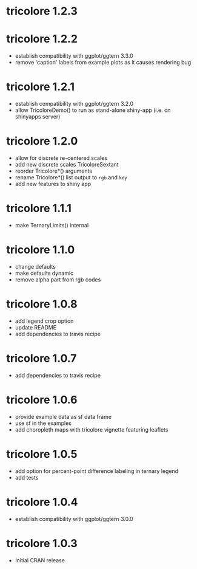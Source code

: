 # tricolore 1.2.3

# tricolore 1.2.2

* establish compatibility with ggplot/ggtern 3.3.0
* remove 'caption' labels from example plots as it causes rendering bug

# tricolore 1.2.1

* establish compatibility with ggplot/ggtern 3.2.0
* allow TricoloreDemo() to run as stand-alone shiny-app (i.e. on shinyapps server)

# tricolore 1.2.0

* allow for discrete re-centered scales
* add new discrete scales TricoloreSextant
* reorder Tricolore*() arguments
* rename Tricolore*() list output to `rgb` and `key`
* add new features to shiny app

# tricolore 1.1.1

* make TernaryLimits() internal

# tricolore 1.1.0

* change defaults
* make defaults dynamic
* remove alpha part from rgb codes

# tricolore 1.0.8

* add legend crop option
* update README
* add dependencies to travis recipe

# tricolore 1.0.7

* add dependencies to travis recipe

# tricolore 1.0.6

* provide example data as sf data frame
* use sf in the examples
* add choropleth maps with tricolore vignette featuring leaflets

# tricolore 1.0.5

* add option for percent-point difference labeling in ternary legend
* add tests

# tricolore 1.0.4

* establish compatibility with ggplot/ggtern 3.0.0

# tricolore 1.0.3

* Initial CRAN release
